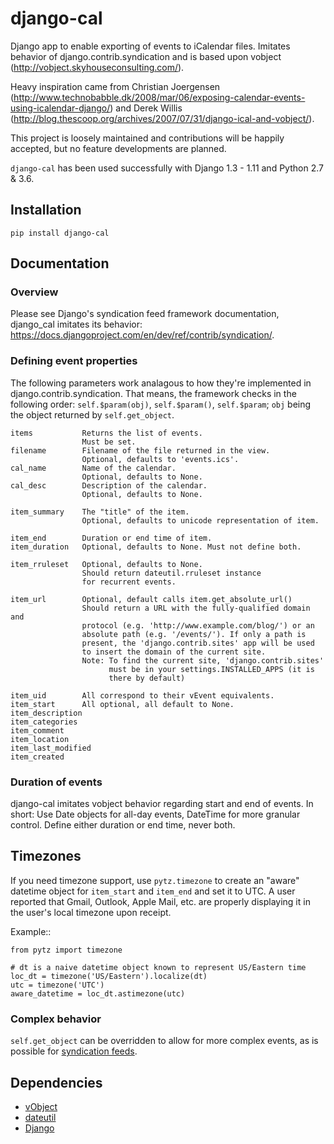 # django-cal #

Django app to enable exporting of events to iCalendar files.
Imitates behavior of django.contrib.syndication and is based upon vobject
(<http://vobject.skyhouseconsulting.com/>).

Heavy inspiration came from Christian Joergensen
(<http://www.technobabble.dk/2008/mar/06/exposing-calendar-events-using-icalendar-django/>)
and Derek Willis (<http://blog.thescoop.org/archives/2007/07/31/django-ical-and-vobject/>).

This project is loosely maintained and contributions will be happily accepted, but no feature 
developments are planned. 

`django-cal` has been used successfully with Django 1.3 - 1.11 and Python 2.7 & 3.6.

## Installation ##

    pip install django-cal

## Documentation ##

### Overview ###

Please see Django's syndication feed framework documentation, django_cal imitates its
behavior: <https://docs.djangoproject.com/en/dev/ref/contrib/syndication/>.


### Defining event properties ###

The following parameters work analagous to how they're implemented in
django.contrib.syndication. That means, the framework checks in the following
order: `self.$param(obj)`, `self.$param()`, `self.$param`; `obj` being the object
returned by `self.get_object`.

    items           Returns the list of events.
                    Must be set.
    filename        Filename of the file returned in the view.
                    Optional, defaults to 'events.ics'.
    cal_name        Name of the calendar.
                    Optional, defaults to None.
    cal_desc        Description of the calendar.
                    Optional, defaults to None.

    item_summary    The "title" of the item.
                    Optional, defaults to unicode representation of item.

    item_end        Duration or end time of item.
    item_duration   Optional, defaults to None. Must not define both.

    item_rruleset   Optional, defaults to None.
                    Should return dateutil.rruleset instance
                    for recurrent events.

    item_url        Optional, default calls item.get_absolute_url()
                    Should return a URL with the fully-qualified domain and
                    protocol (e.g. 'http://www.example.com/blog/') or an
                    absolute path (e.g. '/events/'). If only a path is
                    present, the 'django.contrib.sites' app will be used
                    to insert the domain of the current site.
                    Note: To find the current site, 'django.contrib.sites'
                          must be in your settings.INSTALLED_APPS (it is
                          there by default)

    item_uid        All correspond to their vEvent equivalents.
    item_start      All optional, all default to None.
    item_description
    item_categories
    item_comment
    item_location
    item_last_modified
    item_created

### Duration of events ###

django-cal imitates vobject behavior regarding start and end of events. In short:
Use Date objects for all-day events, DateTime for more granular control.
Define either duration or end time, never both.

## Timezones ###

If you need timezone support, use `pytz.timezone` to create an "aware" datetime object for
`item_start` and `item_end` and set it to UTC. A user reported that Gmail, Outlook,
Apple Mail, etc. are properly displaying it in the user's local timezone upon receipt.

Example::
```
from pytz import timezone

# dt is a naive datetime object known to represent US/Eastern time
loc_dt = timezone('US/Eastern').localize(dt)
utc = timezone('UTC')
aware_datetime = loc_dt.astimezone(utc)
```

### Complex behavior ###

`self.get_object` can be overridden to allow for more complex events, as is possible for
[syndication feeds](https://docs.djangoproject.com/en/1.6/ref/contrib/syndication/#a-complex-example).

## Dependencies ##

  * [vObject](http://vobject.skyhouseconsulting.com/)
  * [dateutil](http://labix.org/python-dateutil/)
  * [Django](http://djangoproject.com/)
